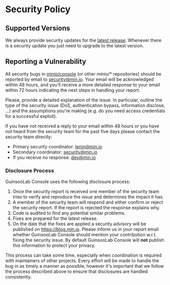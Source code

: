 # Security Policy

## Supported Versions

We always provide security updates for the [latest release](https://github.com/minio/console/releases/latest).
Whenever there is a security update you just need to upgrade to the latest version.

## Reporting a Vulnerability

All security bugs in [minio/console](https://github,com/minio/console) (or other minio/* repositories)
should be reported by email to security@min.io. Your email will be acknowledged within 48 hours,
and you'll receive a more detailed response to your email within 72 hours indicating the next steps
in handling your report.

Please, provide a detailed explanation of the issue. In particular, outline the type of the security
issue (DoS, authentication bypass, information disclose, ...) and the assumptions you're making (e.g. do
you need access credentials for a successful exploit).

If you have not received a reply to your email within 48 hours or you have not heard from the security team
for the past five days please contact the security team directly:
  - Primary security coordinator: lenin@min.io
  - Secondary coordinator: security@min.io
  - If you receive no response: dev@min.io

### Disclosure Process

GuinsooLab Console uses the following disclosure process:

1. Once the security report is received one member of the security team tries to verify and reproduce
   the issue and determines the impact it has.
2. A member of the security team will respond and either confirm or reject the security report.
   If the report is rejected the response explains why.
3. Code is audited to find any potential similar problems.
4. Fixes are prepared for the latest release.
5. On the date that the fixes are applied a security advisory will be published on https://blog.min.io.
   Please inform us in your report email whether GuinsooLab Console should mention your contribution w.r.t. fixing
   the security issue. By default GuinsooLab Console will **not** publish this information to protect your privacy.

This process can take some time, especially when coordination is required with maintainers of other projects.
Every effort will be made to handle the bug in as timely a manner as possible, however it's important that we
follow the process described above to ensure that disclosures are handled consistently.
